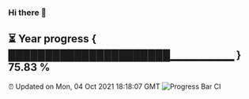 ### Hi there 👋
⏳ Year progress { ██████████████████████▁▁▁▁▁▁▁▁ } 75.83 %
---
⏰ Updated on Mon, 04 Oct 2021 18:18:07 GMT
![Progress Bar CI](https://github.com/liununu/liununu/workflows/Progress%20Bar%20CI/badge.svg)
